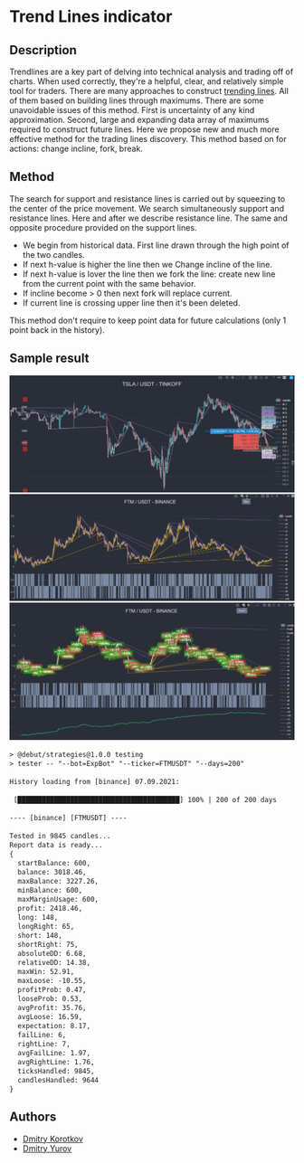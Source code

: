 # Trend Lines indicator

## Description

Trendlines are a key part of delving into technical analysis and trading off of charts. When used correctly, they're a helpful, clear, and relatively simple tool for traders.
There are many approaches to construct [trending lines](https://ru.tradingview.com/script/eXUYLaGv-Trend-Lines-v2/). All of them based on building lines through maximums. There are some unavoidable issues of this method. First is uncertainty of any kind approximation. Second, large and expanding data array of maximums required to construct future lines.
Here we propose new and much more effective method for the trading lines discovery. This method based on for actions: change incline, fork, break.

## Method

The search for support and resistance lines is carried out by squeezing to the center of the price movement. We search simultaneously support and resistance lines. Here and after we describe resistance line. The same and opposite procedure provided on the support lines.

-   We begin from historical data. First line drawn through the high point of the two candles.
-   If next h-value is higher the line then we Change incline of the line.
-   If next h-value is lover the line then we fork the line: create new line from the current point with the same behavior.
-   If incline become > 0 then next fork will replace current.
-   If current line is crossing upper line then it's been deleted.

This method don't require to keep point data for future calculations (only 1 point back in the history).

## Sample result

![Trend lines provided by the indicator for TSLA](./sample2.jpg)
![Trend lines provided by the indicator for FTMUSDT](./sample3.png)
![Equity on FTMUSDT during 200 days on 30min candles](./sample4.png)

```
> @debut/strategies@1.0.0 testing
> tester -- "--bot=ExpBot" "--ticker=FTMUSDT" "--days=200"

History loading from [binance] 07.09.2021:

 [████████████████████████████████████████] 100% | 200 of 200 days

---- [binance] [FTMUSDT] ----

Tested in 9845 candles...
Report data is ready...
{
  startBalance: 600,
  balance: 3018.46,
  maxBalance: 3227.26,
  minBalance: 600,
  maxMarginUsage: 600,
  profit: 2418.46,
  long: 148,
  longRight: 65,
  short: 148,
  shortRight: 75,
  absoluteDD: 6.68,
  relativeDD: 14.38,
  maxWin: 52.91,
  maxLoose: -10.55,
  profitProb: 0.47,
  looseProb: 0.53,
  avgProfit: 35.76,
  avgLoose: 16.59,
  expectation: 8.17,
  failLine: 6,
  rightLine: 7,
  avgFailLine: 1.97,
  avgRightLine: 1.76,
  ticksHandled: 9845,
  candlesHandled: 9644
}
```
## Authors

-   [Dmitry Korotkov](https://github.com/inimatic)
-   [Dmitry Yurov](https://github.com/BusinessDuck)
